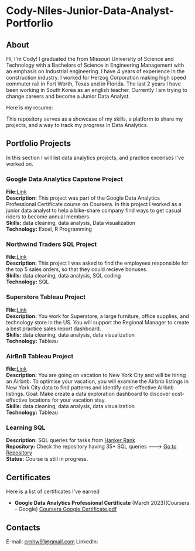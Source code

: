 # Cody-Niles-Junior-Data-Analyst-Portforlio

## About
Hi, I'm Cody! I graduated the from Missouri University of Science and Technology with a Bachelors of Science in Engineering Management with an emphasis on Industrial engineering. I have 4 years of experience in the construction industry. I worked for Herzog Corporation making high speed commuter rail in Fort Worth, Texas and in Florida. The last 2 years I have been working in South Korea as an english teacher. Currently I am trying to change careers and become a Junior Data Analyst. 

Here is my resume: 

This repository serves as a showcase of my skills, a platform to share my projects, and a way to track my progress in Data Analytics.

## Portfolio Projects
In this section I will list data analytics projects, and practice excerises I've worked on.

### Google Data Analytics Capstone Project
**File:**[Link](https://github.com/crnhw91/Google-Data-Analytics-Capstone-Project.git)  <br>
**Description:** This project was part of the Google Data Analytics Professional Certificate course on Coursera. In this project I worked as a junior data analyst to help a bike-share company find ways to get casual riders to become annual members.  <br>
**Skills:** data cleaning, data analysis, Data visualization  <br>
**Technology:** Excel, R Programming

### Northwind Traders SQL Project
**File:**[Link](https://github.com/crnhw91/Northwind-Traders-SQL-Project.git) <br>
**Description:** This project I was asked to find the employees responsible for the top 5 sales orders, so that they could recieve bonuses. <br>
**Skills:** data cleaning, data analysis, SQL coding <br>
**Technology:** SQL

### Superstore Tableau Project
**File:**[Link](https://github.com/crnhw91/Superstore-Tableau-Project.git)  <br>
**Description:** You work for Superstore, a large furniture, office supplies, and technology store in the US. You will support the Regional Manager to create a best practice sales report dashboard.  <br>
**Skills:** data cleaning, data analysis, data visualization  <br>
**Technology:** Tableau

### AirBnB Tableau Project
**File:**[Link](https://github.com/crnhw91/AirBnB-Tableau-Project.git)  <br>
**Description:** You are going on vacation to New York City and will be hiring an Airbnb. To optimise your vacation, you will examine the Airbnb listings in New York City data to find patterns and identify cost-effective Airbnb listings. Goal: Make create a data exploration dashboard to discover cost-effective locations for your vacation stay.  <br>
**Skills:** data cleaning, data analysis, data visualization  <br>
**Technology:** Tableau

### Learning SQL
**Description:** SQL queries for tasks from [Hanker Rank](https://www.hackerrank.com/domains/sql)  <br>
**Repository:** Check the repository having 35+ SQL queries ---> [Go to Repository](https://github.com/crnhw91/Learning-SQL.git)  <br>
**Status:** Course is still in progress.

## Certificates
Here is a list of certificates I've earned

* **Google Data Analytics Professional Certificate** (March 2023)(Coursera - Google) [Coursera Google Certificate.pdf](https://github.com/crnhw91/Cody-Niles-Junior-Data-Analyst-Portforlio/files/11069847/Coursera.Google.Certificate.pdf)

## Contacts

E-mail: crnhw91@gmail.com
LinkedIn:
